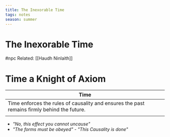```yaml
---
title: The Inexorable Time
tags: notes
season: summer
---
```


# The Inexorable Time
#npc 
Related: [[Haudh Ninlaith]]  
# Time a Knight of Axiom
|Time  |
|-------|
| Time enforces the rules of causality and ensures the past remains firmly behind the future. |
||





- *"No, this effect you cannot uncause"*
- *"The forms must be obeyed"* - *"This Causality is done"* 

















 

 
